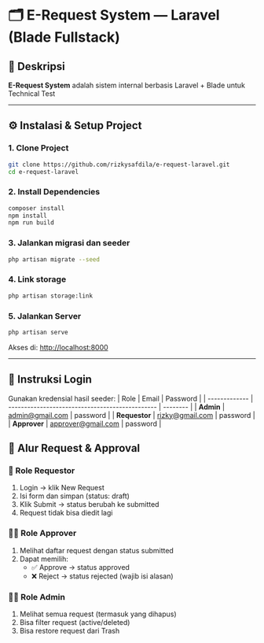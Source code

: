 # 🗂️ E-Request System — Laravel (Blade Fullstack)

## 📘 Deskripsi
**E-Request System** adalah sistem internal berbasis Laravel + Blade untuk Technical Test

---

## ⚙️ Instalasi & Setup Project

### 1. Clone Project
```bash
git clone https://github.com/rizkysafdila/e-request-laravel.git
cd e-request-laravel
```

### 2. Install Dependencies
```bash
composer install
npm install
npm run build
```

### 3. Jalankan migrasi dan seeder
```bash
php artisan migrate --seed
```

### 4. Link storage
```bash
php artisan storage:link
```

### 5. Jalankan Server
```bash
php artisan serve
```
Akses di: [http://localhost:8000](http://localhost:8000)

---

## 🔑 Instruksi Login

Gunakan kredensial hasil seeder:
| Role          | Email                                           | Password |
| ------------- | ----------------------------------------------- | -------- |
| **Admin**     | [admin@gmail.com](mailto:admin@gmail.com)       | password |
| **Requestor** | [rizky@gmail.com](mailto:rizky@gmail.com)       | password |
| **Approver**  | [approver@gmail.com](mailto:approver@gmail.com) | password |

## 🔄 Alur Request & Approval
### 🧍 Role Requestor
1. Login → klik New Request
2. Isi form dan simpan (status: draft)
3. Klik Submit → status berubah ke submitted
4. Request tidak bisa diedit lagi

### 👩‍💼 Role Approver
1. Melihat daftar request dengan status submitted
2. Dapat memilih:
   - ✅ Approve → status approved
   - ❌ Reject → status rejected (wajib isi alasan)

### 👨‍💻 Role Admin
1. Melihat semua request (termasuk yang dihapus)
2. Bisa filter request (active/deleted)
3. Bisa restore request dari Trash

